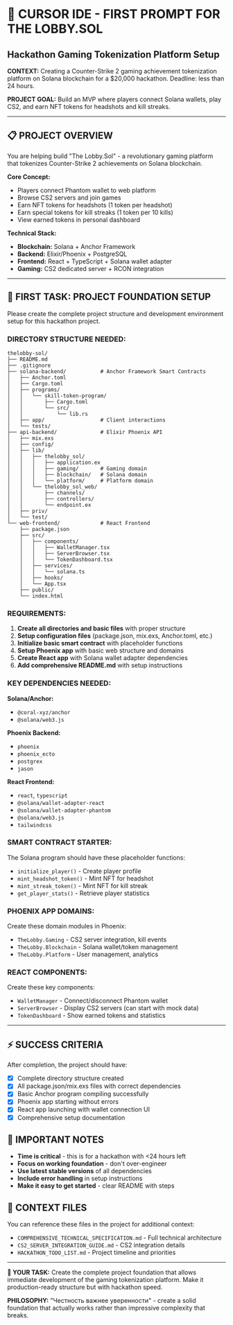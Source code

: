 # 🚀 CURSOR IDE - FIRST PROMPT FOR THE LOBBY.SOL
## Hackathon Gaming Tokenization Platform Setup

**CONTEXT:** Creating a Counter-Strike 2 gaming achievement tokenization platform on Solana blockchain for a $20,000 hackathon. Deadline: less than 24 hours.

**PROJECT GOAL:** Build an MVP where players connect Solana wallets, play CS2, and earn NFT tokens for headshots and kill streaks.

---

## 📋 PROJECT OVERVIEW

You are helping build "The Lobby.Sol" - a revolutionary gaming platform that tokenizes Counter-Strike 2 achievements on Solana blockchain. 

**Core Concept:**
- Players connect Phantom wallet to web platform
- Browse CS2 servers and join games  
- Earn NFT tokens for headshots (1 token per headshot)
- Earn special tokens for kill streaks (1 token per 10 kills)
- View earned tokens in personal dashboard

**Technical Stack:**
- **Blockchain:** Solana + Anchor Framework
- **Backend:** Elixir/Phoenix + PostgreSQL  
- **Frontend:** React + TypeScript + Solana wallet adapter
- **Gaming:** CS2 dedicated server + RCON integration

---

## 🎯 FIRST TASK: PROJECT FOUNDATION SETUP

Please create the complete project structure and development environment setup for this hackathon project.

### **DIRECTORY STRUCTURE NEEDED:**

```
thelobby-sol/
├── README.md
├── .gitignore
├── solana-backend/           # Anchor Framework Smart Contracts
│   ├── Anchor.toml
│   ├── Cargo.toml
│   ├── programs/
│   │   └── skill-token-program/
│   │       ├── Cargo.toml
│   │       └── src/
│   │           └── lib.rs
│   ├── app/                  # Client interactions
│   └── tests/
├── api-backend/              # Elixir Phoenix API
│   ├── mix.exs
│   ├── config/
│   ├── lib/
│   │   ├── thelobby_sol/
│   │   │   ├── application.ex
│   │   │   ├── gaming/       # Gaming domain
│   │   │   ├── blockchain/   # Solana domain  
│   │   │   └── platform/     # Platform domain
│   │   └── thelobby_sol_web/
│   │       ├── channels/
│   │       ├── controllers/
│   │       └── endpoint.ex
│   ├── priv/
│   └── test/
└── web-frontend/             # React Frontend
    ├── package.json
    ├── src/
    │   ├── components/
    │   │   ├── WalletManager.tsx
    │   │   ├── ServerBrowser.tsx
    │   │   └── TokenDashboard.tsx
    │   ├── services/
    │   │   └── solana.ts
    │   ├── hooks/
    │   └── App.tsx
    ├── public/
    └── index.html
```

### **REQUIREMENTS:**

1. **Create all directories and basic files** with proper structure
2. **Setup configuration files** (package.json, mix.exs, Anchor.toml, etc.)
3. **Initialize basic smart contract** with placeholder functions
4. **Setup Phoenix app** with basic web structure and domains
5. **Create React app** with Solana wallet adapter dependencies
6. **Add comprehensive README.md** with setup instructions

### **KEY DEPENDENCIES NEEDED:**

**Solana/Anchor:**
- `@coral-xyz/anchor`
- `@solana/web3.js`

**Phoenix Backend:**
- `phoenix`
- `phoenix_ecto`
- `postgrex`
- `jason`

**React Frontend:**
- `react`, `typescript`
- `@solana/wallet-adapter-react`
- `@solana/wallet-adapter-phantom`
- `@solana/web3.js`
- `tailwindcss`

### **SMART CONTRACT STARTER:**

The Solana program should have these placeholder functions:
- `initialize_player()` - Create player profile
- `mint_headshot_token()` - Mint NFT for headshot
- `mint_streak_token()` - Mint NFT for kill streak
- `get_player_stats()` - Retrieve player statistics

### **PHOENIX APP DOMAINS:**

Create these domain modules in Phoenix:
- `TheLobby.Gaming` - CS2 server integration, kill events
- `TheLobby.Blockchain` - Solana wallet/token management  
- `TheLobby.Platform` - User management, analytics

### **REACT COMPONENTS:**

Create these key components:
- `WalletManager` - Connect/disconnect Phantom wallet
- `ServerBrowser` - Display CS2 servers (can start with mock data)
- `TokenDashboard` - Show earned tokens and statistics

---

## ⚡ SUCCESS CRITERIA

After completion, the project should have:
- [x] Complete directory structure created
- [x] All package.json/mix.exs files with correct dependencies
- [x] Basic Anchor program compiling successfully
- [x] Phoenix app starting without errors
- [x] React app launching with wallet connection UI
- [x] Comprehensive setup documentation

## 🚨 IMPORTANT NOTES

- **Time is critical** - this is for a hackathon with <24 hours left
- **Focus on working foundation** - don't over-engineer
- **Use latest stable versions** of all dependencies
- **Include error handling** in setup instructions
- **Make it easy to get started** - clear README with steps

## 📖 CONTEXT FILES

You can reference these files in the project for additional context:
- `COMPREHENSIVE_TECHNICAL_SPECIFICATION.md` - Full technical architecture
- `CS2_SERVER_INTEGRATION_GUIDE.md` - CS2 integration details
- `HACKATHON_TODO_LIST.md` - Project timeline and priorities

---

**🎯 YOUR TASK:** Create the complete project foundation that allows immediate development of the gaming tokenization platform. Make it production-ready structure but with hackathon speed.

**PHILOSOPHY:** "Честность важнее уверенности" - create a solid foundation that actually works rather than impressive complexity that breaks.